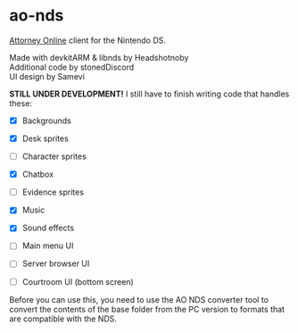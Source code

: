 # ao-nds

[Attorney Online](https://aceattorneyonline.com) client for the Nintendo DS.

Made with devkitARM & libnds by Headshotnoby<br/>
Additional code by stonedDiscord<br/>
UI design by Samevi

**STILL UNDER DEVELOPMENT!**
I still have to finish writing code that handles these:
- [x] Backgrounds
- [x] Desk sprites
- [ ] Character sprites
- [x] Chatbox
- [ ] Evidence sprites
- [x] Music
- [x] Sound effects
- [ ] Main menu UI
- [ ] Server browser UI
- [ ] Courtroom UI (bottom screen)


Before you can use this, you need to use the AO NDS converter tool
to convert the contents of the base folder from the PC version to formats that are compatible with the NDS.
